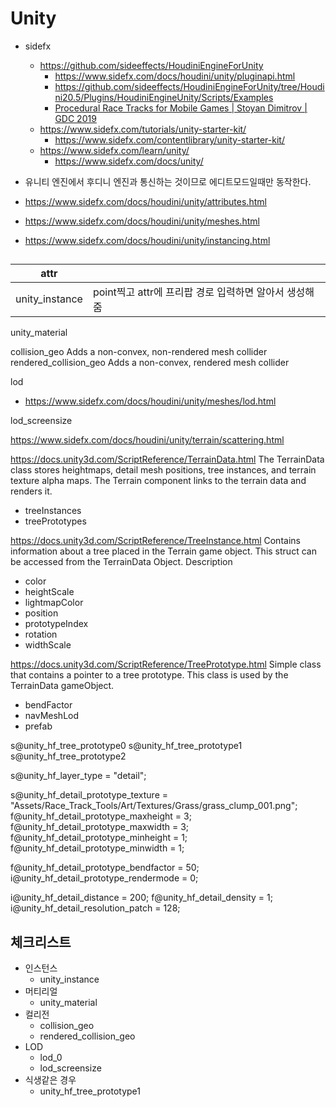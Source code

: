 # Unity

- sidefx
  - https://github.com/sideeffects/HoudiniEngineForUnity
    - https://www.sidefx.com/docs/houdini/unity/pluginapi.html
    - https://github.com/sideeffects/HoudiniEngineForUnity/tree/Houdini20.5/Plugins/HoudiniEngineUnity/Scripts/Examples
    - [Procedural Race Tracks for Mobile Games | Stoyan Dimitrov | GDC 2019](https://youtu.be/1qjRWmqbzp8&t=578)
  - <https://www.sidefx.com/tutorials/unity-starter-kit/>
    - <https://www.sidefx.com/contentlibrary/unity-starter-kit/>
  - <https://www.sidefx.com/learn/unity/>
    - <https://www.sidefx.com/docs/unity/>


- 유니티 엔진에서 후디니 엔진과 통신하는 것이므로 에디트모드일때만 동작한다.




- https://www.sidefx.com/docs/houdini/unity/attributes.html
- https://www.sidefx.com/docs/houdini/unity/meshes.html
- https://www.sidefx.com/docs/houdini/unity/instancing.html


## 

| attr           |                                                       |
| -------------- | ----------------------------------------------------- |
| unity_instance | point찍고 attr에 프리팝 경로 입력하면 알아서 생성해줌 |
unity_material

collision_geo Adds a non-convex, non-rendered mesh collider
rendered_collision_geo Adds a non-convex, rendered mesh collider


lod
- https://www.sidefx.com/docs/houdini/unity/meshes/lod.html

lod_screensize


https://www.sidefx.com/docs/houdini/unity/terrain/scattering.html

https://docs.unity3d.com/ScriptReference/TerrainData.html
  The TerrainData class stores heightmaps, detail mesh positions, tree instances, and terrain texture alpha maps.
  The Terrain component links to the terrain data and renders it.
- treeInstances
- treePrototypes

https://docs.unity3d.com/ScriptReference/TreeInstance.html
  Contains information about a tree placed in the Terrain game object.
  This struct can be accessed from the TerrainData Object.
	Description
- color
- heightScale
- lightmapColor
- position
- prototypeIndex
- rotation
- widthScale

https://docs.unity3d.com/ScriptReference/TreePrototype.html
  Simple class that contains a pointer to a tree prototype.
  This class is used by the TerrainData gameObject.
- bendFactor
- navMeshLod
- prefab

s@unity_hf_tree_prototype0
s@unity_hf_tree_prototype1
s@unity_hf_tree_prototype2

s@unity_hf_layer_type = "detail";

s@unity_hf_detail_prototype_texture = "Assets/Race_Track_Tools/Art/Textures/Grass/grass_clump_001.png";
f@unity_hf_detail_prototype_maxheight = 3;
f@unity_hf_detail_prototype_maxwidth = 3;
f@unity_hf_detail_prototype_minheight = 1;
f@unity_hf_detail_prototype_minwidth = 1;

f@unity_hf_detail_prototype_bendfactor = 50;
i@unity_hf_detail_prototype_rendermode = 0;


i@unity_hf_detail_distance = 200;
f@unity_hf_detail_density = 1;
i@unity_hf_detail_resolution_patch = 128;

## 체크리스트

- 인스턴스
  - unity_instance
- 머티리얼
  - unity_material
- 컬리전
  - collision_geo
  - rendered_collision_geo
- LOD
  - lod_0
  - lod_screensize
- 식생같은 경우
  - unity_hf_tree_prototype1